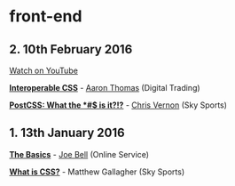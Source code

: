 # front-end

## 2. 10th February 2016

[Watch on YouTube](https://www.youtube.com/watch?v=oQpGIeW9xcI)

**[Interoperable CSS](https://github.com/sky-uk/front-end/blob/master/2.%2010th%20February%202016/Interoperable%20CSS/aaron-thomas-icss.pdf)** - [Aaron Thomas](https://github.com/aaronthomas) (Digital Trading)

**[PostCSS: What the *#$ is it?!?](https://github.com/sky-uk/front-end/blob/master/2.%2010th%20February%202016/PostCSS/PostCSS.pdf)** - [Chris Vernon](https://github.com/welikeideas) (Sky Sports)


## 1. 13th January 2016

**[The Basics](https://github.com/sky-uk/front-end/tree/master/1.%2013th%20January%202016/The%20Basics)** - [Joe Bell](https://github.com/joebell93) (Online Service)

**[What is CSS?](https://github.com/sky-uk/front-end/blob/master/1.%2013th%20January%202016/What%20is%20CSS%3F/What%20is%20CSS.pdf)** - Matthew Gallagher (Sky Sports)
